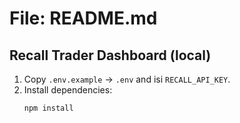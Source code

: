 # File: README.md

## Recall Trader Dashboard (local)

1. Copy `.env.example` → `.env` and isi `RECALL_API_KEY`.
2. Install dependencies:
   ```bash
   npm install
